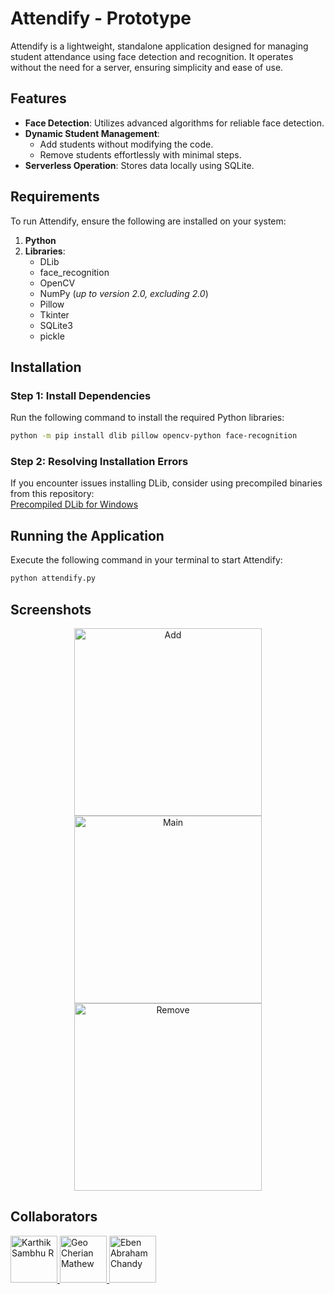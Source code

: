 # Attendify - Prototype 

Attendify is a lightweight, standalone application designed for managing student attendance using face detection and recognition. It operates without the need for a server, ensuring simplicity and ease of use.

## Features
- **Face Detection**: Utilizes advanced algorithms for reliable face detection.
- **Dynamic Student Management**:  
  - Add students without modifying the code.  
  - Remove students effortlessly with minimal steps.  
- **Serverless Operation**: Stores data locally using SQLite.

## Requirements
To run Attendify, ensure the following are installed on your system:
1. **Python**  
2. **Libraries**:  
   - DLib  
   - face_recognition  
   - OpenCV  
   - NumPy (*up to version 2.0, excluding 2.0*)  
   - Pillow  
   - Tkinter  
   - SQLite3  
   - pickle  

## Installation

### Step 1: Install Dependencies
Run the following command to install the required Python libraries:
```bash
python -m pip install dlib pillow opencv-python face-recognition
```

### Step 2: Resolving Installation Errors
If you encounter issues installing DLib, consider using precompiled binaries from this repository:  
[Precompiled DLib for Windows](https://github.com/z-mahmud22/Dlib_Windows_Python3.x)

## Running the Application
Execute the following command in your terminal to start Attendify:
```bash
python attendify.py
```

## Screenshots
<p align="center">
  <img src="https://raw.githubusercontent.com/KarthikSambhuR/Attendify/refs/heads/main/screenshot/add.png" alt="Add" height="300">
  <img src="https://raw.githubusercontent.com/KarthikSambhuR/Attendify/refs/heads/main/screenshot/main.png" alt="Main" height="300">
  <img src="https://raw.githubusercontent.com/KarthikSambhuR/Attendify/refs/heads/main/screenshot/remove.png" alt="Remove" height="300">
</p>

## Collaborators 

<div align="left">
  <a href="https://github.com/KarthikSambhuR">
    <img src="https://images.weserv.nl/?url=github.com/KarthikSambhuR.png?v=4&h=75&w=75&fit=cover&mask=circle&maxage=7d" width="75" height="75"" alt="Karthik Sambhu R"/>
  </a>
  <a href="https://github.com/geo-cherian-mathew-2k28">
    <img src="https://images.weserv.nl/?url=github.com/geo-cherian-mathew-2k28.png?v=4&h=75&w=75&fit=cover&mask=circle&maxage=7d" width="75" height="75"" alt="Geo Cherian Mathew"/>
  </a>
  <a href="https://github.com/EbenAbrahamChandy">
    <img src="https://images.weserv.nl/?url=github.com/EbenAbrahamChandy.png?v=4&h=75&w=75&fit=cover&mask=circle&maxage=7d" width="75" height="75"" alt="Eben Abraham Chandy"/>
  </a>
</div>
